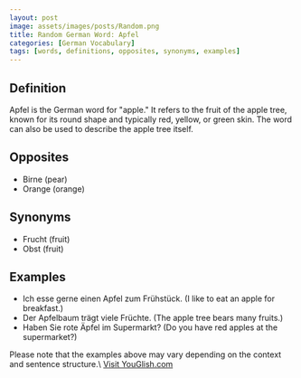 ```yaml
---
layout: post
image: assets/images/posts/Random.png
title: Random German Word: Apfel
categories: [German Vocabulary]
tags: [words, definitions, opposites, synonyms, examples]
---
```


## Definition

Apfel is the German word for "apple." It refers to the fruit of the apple tree, known for its round shape and typically red, yellow, or green skin. The word can also be used to describe the apple tree itself.

## Opposites

- Birne (pear)
- Orange (orange)

## Synonyms

- Frucht (fruit)
- Obst (fruit)

## Examples

- Ich esse gerne einen Apfel zum Frühstück. (I like to eat an apple for breakfast.)
- Der Apfelbaum trägt viele Früchte. (The apple tree bears many fruits.)
- Haben Sie rote Äpfel im Supermarkt? (Do you have red apples at the supermarket?)

Please note that the examples above may vary depending on the context and sentence structure.\ <a id="yg-widget-0" class="youglish-widget" data-query="Random" data-lang="german" data-components="8412" data-auto-start="0" data-bkg-color="theme_light" data-title="How%20to%20pronounce%20Random%20in%20German"  rel="nofollow" href="https://youglish.com">Visit YouGlish.com</a><script async src="https://youglish.com/public/emb/widget.js" charset="utf-8"></script>